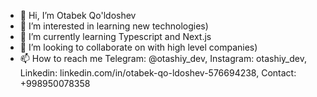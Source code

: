 - 👋 Hi, I’m Otabek Qo'ldoshev
- 👀 I’m interested in learning new technologies)
- 🌱 I’m currently learning Typescript and Next.js
- 💞️ I’m looking to collaborate on with high level companies)
- 📫 How to reach me Telegram: @otashiy_dev, Instagram: otashiy_dev, Linkedin: linkedin.com/in/otabek-qo-ldoshev-576694238, Contact: +998950078358


